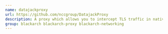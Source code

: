 ```yaml
---
name: datajackproxy
url: https://github.com/nccgroup/DatajackProxy
description: A proxy which allows you to intercept TLS traffic in native x86 applications across platform.
group: blackarch blackarch-proxy blackarch-networking
---
```

